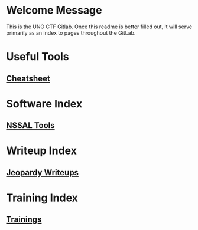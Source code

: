 # Welcome Message
This is the UNO CTF Gitlab. Once this readme is better filled out, it will serve primarily as an index to pages throughout the GitLab.

# Useful Tools
## [Cheatsheet](tools/cheatsheet.md)

# Software Index
## [NSSAL Tools](tools/labtools.md)

# Writeup Index
## [Jeopardy Writeups](writeups)

# Training Index
## [Trainings](trainings/README.md)